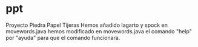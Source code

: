 # ppt
Proyecto Piedra Papel Tijeras
Hemos añadido lagarto y spock  en movewords.java
hemos modificado en movewords.java el comando "help" por "ayuda" para que el comando funcionara.

